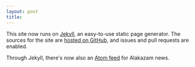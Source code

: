 ```yaml
---
layout: post
title: 
---
```


This site now runs on [Jekyll](http://jekyllrb.com/), an easy-to-use static page
generator.  The sources for the site are
[hosted on GitHub](https://github.com/quake0day/Alakazam), and issues and pull
requests are enabled.

Through Jekyll, there's now also an [Atom feed](feed/index.xml) for Alakazam news.
